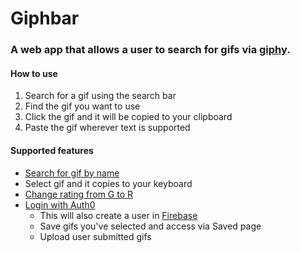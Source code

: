 # Giphbar

### A web app that allows a user to search for gifs via [giphy](https://giphy.com).

#### How to use

1. Search for a gif using the search bar
2. Find the gif you want to use
3. Click the gif and it will be copied to your clipboard
4. Paste the gif wherever text is supported

#### Supported features

* [Search for gif by name](https://developers.giphy.com/docs/api/endpoint#search)
* Select gif and it copies to your keyboard
* [Change rating from G to R](https://developers.giphy.com/docs/optional-settings/#rating)
* [Login with Auth0](https://auth0.com)
  * This will also create a user in [Firebase](https://firebase.google.com)
  * Save gifs you've selected and access via Saved page
  * Upload user submitted gifs
